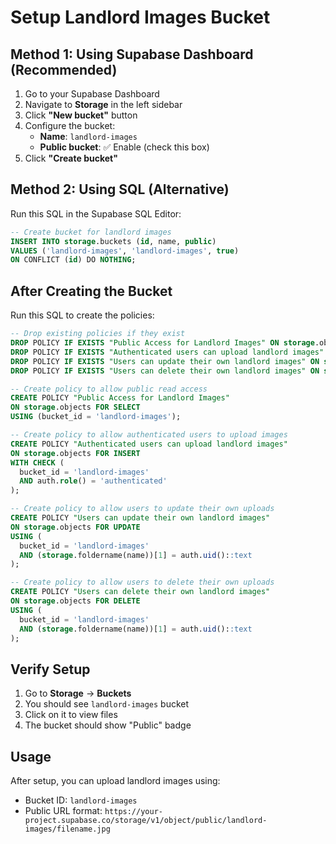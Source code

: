 # Setup Landlord Images Bucket

## Method 1: Using Supabase Dashboard (Recommended)

1. Go to your Supabase Dashboard
2. Navigate to **Storage** in the left sidebar
3. Click **"New bucket"** button
4. Configure the bucket:
   - **Name**: `landlord-images`
   - **Public bucket**: ✅ Enable (check this box)
5. Click **"Create bucket"**

## Method 2: Using SQL (Alternative)

Run this SQL in the Supabase SQL Editor:

```sql
-- Create bucket for landlord images
INSERT INTO storage.buckets (id, name, public)
VALUES ('landlord-images', 'landlord-images', true)
ON CONFLICT (id) DO NOTHING;
```

## After Creating the Bucket

Run this SQL to create the policies:

```sql
-- Drop existing policies if they exist
DROP POLICY IF EXISTS "Public Access for Landlord Images" ON storage.objects;
DROP POLICY IF EXISTS "Authenticated users can upload landlord images" ON storage.objects;
DROP POLICY IF EXISTS "Users can update their own landlord images" ON storage.objects;
DROP POLICY IF EXISTS "Users can delete their own landlord images" ON storage.objects;

-- Create policy to allow public read access
CREATE POLICY "Public Access for Landlord Images"
ON storage.objects FOR SELECT
USING (bucket_id = 'landlord-images');

-- Create policy to allow authenticated users to upload images
CREATE POLICY "Authenticated users can upload landlord images"
ON storage.objects FOR INSERT
WITH CHECK (
  bucket_id = 'landlord-images' 
  AND auth.role() = 'authenticated'
);

-- Create policy to allow users to update their own uploads
CREATE POLICY "Users can update their own landlord images"
ON storage.objects FOR UPDATE
USING (
  bucket_id = 'landlord-images' 
  AND (storage.foldername(name))[1] = auth.uid()::text
);

-- Create policy to allow users to delete their own uploads
CREATE POLICY "Users can delete their own landlord images"
ON storage.objects FOR DELETE
USING (
  bucket_id = 'landlord-images' 
  AND (storage.foldername(name))[1] = auth.uid()::text
);
```

## Verify Setup

1. Go to **Storage** → **Buckets**
2. You should see `landlord-images` bucket
3. Click on it to view files
4. The bucket should show "Public" badge

## Usage

After setup, you can upload landlord images using:
- Bucket ID: `landlord-images`
- Public URL format: `https://your-project.supabase.co/storage/v1/object/public/landlord-images/filename.jpg`
